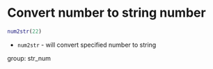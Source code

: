 # Convert number to string number

```matlab
num2str(22)
```

- `num2str` - will convert specified number to string

group: str_num


